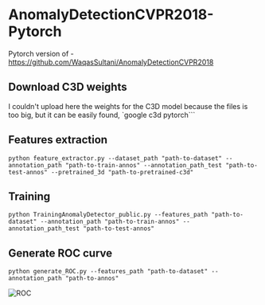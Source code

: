 # AnomalyDetectionCVPR2018-Pytorch
Pytorch version of - https://github.com/WaqasSultani/AnomalyDetectionCVPR2018

## Download C3D weights
I couldn't upload here the weights for the C3D model because the files is too big, but it can be easily found, `google c3d pytorch```

## Features extraction
```python feature_extractor.py --dataset_path "path-to-dataset" --annotation_path "path-to-train-annos" --annotation_path_test "path-to-test-annos" --pretrained_3d "path-to-pretrained-c3d"```

## Training
```python TrainingAnomalyDetector_public.py --features_path "path-to-dataset" --annotation_path "path-to-train-annos" --annotation_path_test "path-to-test-annos"```

## Generate ROC curve
```python generate_ROC.py --features_path "path-to-dataset" --annotation_path "path-to-annos"```

![ROC](graphs/roc_auc.png)
